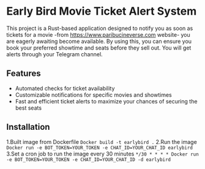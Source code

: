 # Early Bird Movie Ticket Alert System

This project is a Rust-based application designed to notify you as soon as tickets for a movie -from https://www.paribucineverse.com website- you are eagerly awaiting become available.
By using this, you can ensure you book your preferred showtime and seats before they sell out. You will get alerts through your Telegram channel.
## Features

- Automated checks for ticket availability
- Customizable notifications for specific movies and showtimes
- Fast and efficient ticket alerts to maximize your chances of securing the best seats

## Installation

1.Built image from Dockerfile
```Docker build -t earlybird .```
2.Run the image
```Docker run -e BOT_TOKEN=YOUR_TOKEN -e CHAT_ID=YOUR_CHAT_ID earlybird```
3.Set a cron job to run the image every 30 minutes
```*/30 * * * * Docker run -e BOT_TOKEN=YOUR_TOKEN -e CHAT_ID=YOUR_CHAT_ID -d earlybird```